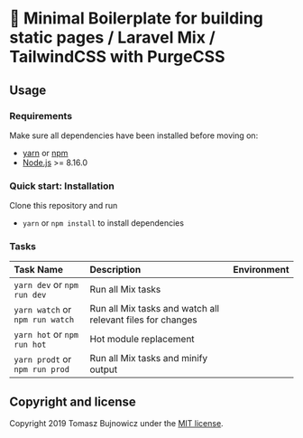 # 🚀 Minimal Boilerplate for building static pages / Laravel Mix / TailwindCSS with PurgeCSS

## Usage

### Requirements
Make sure all dependencies have been installed before moving on:

* [yarn](https://yarnpkg.com/lang/en/) or [npm](https://www.npmjs.com/get-npm)
* [Node.js](https://nodejs.org/en/download/) >= 8.16.0

### Quick start: Installation
Clone this repository and run
- `yarn` or `npm install` to install dependencies

### Tasks
| Task Name | Description | Environment |
| :------------- | :------------- | :------------- |
| `yarn dev` or `npm run dev` | Run all Mix tasks
| `yarn watch` or `npm run watch` | Run all Mix tasks and watch all relevant files for changes
| `yarn hot` or `npm run hot` | Hot module replacement
| `yarn prodt` or `npm run prod` | Run all Mix tasks and minify output

## Copyright and license

Copyright 2019 Tomasz Bujnowicz under the [MIT license](http://opensource.org/licenses/MIT).
